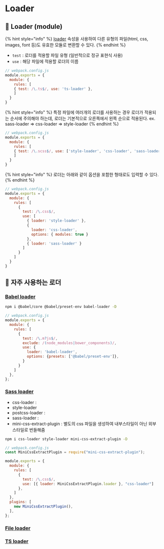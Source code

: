 # Loader

## 🐇 Loader (module)

{% hint style="info" %}
[loader](https://webpack.kr/configuration/module/) 속성을 사용하여 다른 유형의 파일(html, css, images, font 등)도 유효한 모듈로 변환할 수 있다.&#x20;
{% endhint %}

* `test` : 로더를 적용할 파일 유형 (일반적으로 정규 표현식 사용)
* `use` : 해당 파일에 적용할 로더의 이름

```javascript
// webpack.config.js
module.exports = {
  module: {
    rules: [
    { test: /\.ts$/, use: 'ts-loader' },
    ]
  }
}
```

{% hint style="info" %}
특정 파일에 여러개의 로더를 사용하는 경우 로더가 적용되는 순서에 주의해야 하는데, 로더는 기본적으로 오른쪽에서 왼쪽 순으로 적용된다. ex. sass-loader => css-loader => style-loader
{% endhint %}

```javascript
// webpack.config.js
module.exports = {
  module: {
    rules: [
    { test: /\.scss$/, use: ['style-loader', 'css-loader', 'sass-loader'] },
    ]
  }
}
```

{% hint style="info" %}
로더는 아래와 같이 옵션을 포함한 형태로도 입력할 수 있다.
{% endhint %}

```javascript
// webpack.config.js
module.exports = {
  module: {
    rules: [
      {
        test: /\.css$/,
        use: [
          { loader: 'style-loader' },
          {
            loader: 'css-loader',
            options: { modules: true }
          },
          { loader: 'sass-loader' }
        ]
      }
    ]
  }
}
```

## 🐇 자주 사용하는 로더

### [Babel loader](https://webpack.kr/loaders/babel-loader/)

```bash
npm i @babel/core @babel/preset-env babel-loader -D
```

```javascript
// webpack.config.js
module.exports = {
  module: {
    rules: [
      {
        test: /\.m?js$/,
        exclude: /(node_modules|bower_components)/,
        use: {
          loader: 'babel-loader',
          options: {presets: ['@babel/preset-env']},
        }
      }
    ]
  }, 
};
```

### [Sass loader](https://webpack.kr/loaders/sass-loader/)

* css-loader :&#x20;
* style-loader&#x20;
* postcss-loader :&#x20;
* sass-loader :&#x20;
* mini-css-extract-plugin : 별도의 css 파일을 생성하여 내부스타일이 아닌 외부스타일로 번들해줌

```bash
npm i css-loader style-loader mini-css-extract-plugin -D
```

```javascript
// webpack.config.js
const MiniCssExtractPlugin = require("mini-css-extract-plugin");

module.exports = {
  module: {
    rules: [
      {
        test: /\.css$/,
        use: [{ loader: MiniCssExtractPlugin.loader }, "css-loader"]
      },
    ]
  }, 
  plugins: [
    new MiniCssExtractPlugin(),
  ],
};
```

### [File loader](https://v4.webpack.js.org/loaders/file-loader/)



### [TS loader](https://webpack.kr/guides/typescript/)

